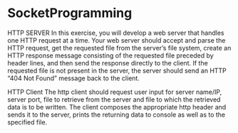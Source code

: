 # SocketProgramming
HTTP SERVER
In this exercise, you will develop a web server that handles one HTTP request at a time. Your web
server should accept and parse the HTTP request, get the requested file from the server’s file system,
create an HTTP response message consisting of the requested file preceded by header lines, and then
send the response directly to the client. If the requested file is not present in the server, the server
should send an HTTP “404 Not Found” message back to the client. 

HTTP Client
The http client should request user input for server name/IP, server port, file to retrieve from the server
and file to which the retrieved data is to be written. The client composes the appropriate http header and
sends it to the server, prints the returning data to console as well as to the specified file. 
